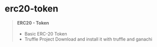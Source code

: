 # erc20-token

> #### ERC20 - Token 
> - Basic ERC-20 Token 
> - Truffle Project
> Download and install it with truffle and ganachi

